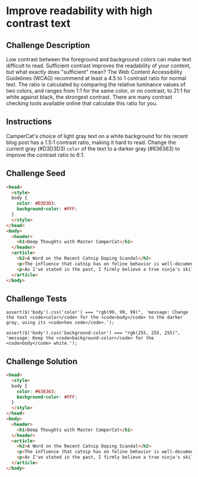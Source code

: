 # Improve readability with high contrast text

## Challenge Description

Low contrast between the foreground and background colors can make text difficult to read. Sufficient contrast improves the readability of your content, but what exactly does "sufficient" mean? The Web Content Accessibility Guidelines (WCAG) recommend at least a 4.5 to 1 contrast ratio for normal text. The ratio is calculated by comparing the relative luminance values of two colors, and ranges from 1:1 for the same color, or no contrast, to 21:1 for white against black, the strongest contrast. There are many contrast checking tools available online that calculate this ratio for you.

## Instructions

CamperCat's choice of light gray text on a white background for his recent blog post has a 1.5:1 contrast ratio, making it hard to read. Change the current gray (#D3D3D3) `color` of the text to a darker gray (#636363) to improve the contrast ratio to 6:1.

## Challenge Seed

```html
<head>
  <style>
  body {
    color: #D3D3D3;
    background-color: #FFF;
  }
  </style>
</head>
<body>
  <header>
    <h1>Deep Thoughts with Master CamperCat</h1>
  </header>
  <article>
    <h2>A Word on the Recent Catnip Doping Scandal</h2>
    <p>The influence that catnip has on feline behavior is well-documented, and its use as an herbal supplement in competitive ninja circles remains controversial. Once again, the debate to ban the substance is brought to the public's attention after the high-profile win of Kittytron, a long-time proponent and user of the green stuff, at the Claw of Fury tournament.</p>
    <p>As I've stated in the past, I firmly believe a true ninja's skills must come from within, with no external influences. My own catnip use shall continue as purely recreational.</p>
  </article>
</body>
```

## Challenge Tests

```
assert($('body').css('color') === "rgb(99, 99, 99)", 'message: Change the text <code>color</code> for the <code>body</code> to the darker gray, using its <code>hex code</code>.');

assert($('body').css('background-color') === "rgb(255, 255, 255)", 'message: Keep the <code>background-color</code> for the <code>body</code> white.');
```

## Challenge Solution

```html
<head>
  <style>
  body {
    color: #636363;
    background-color: #FFF;
  }
  </style>
</head>
<body>
  <header>
    <h1>Deep Thoughts with Master CamperCat</h1>
  </header>
  <article>
    <h2>A Word on the Recent Catnip Doping Scandal</h2>
    <p>The influence that catnip has on feline behavior is well-documented, and its use as an herbal supplement in competitive ninja circles remains controversial. Once again, the debate to ban the substance is brought to the public's attention after the high-profile win of Kittytron, a long-time proponent and user of the green stuff, at the Claw of Fury tournament.</p>
    <p>As I've stated in the past, I firmly believe a true ninja's skills must come from within, with no external influences. My own catnip use shall continue as purely recreational.</p>
  </article>
</body>
```
